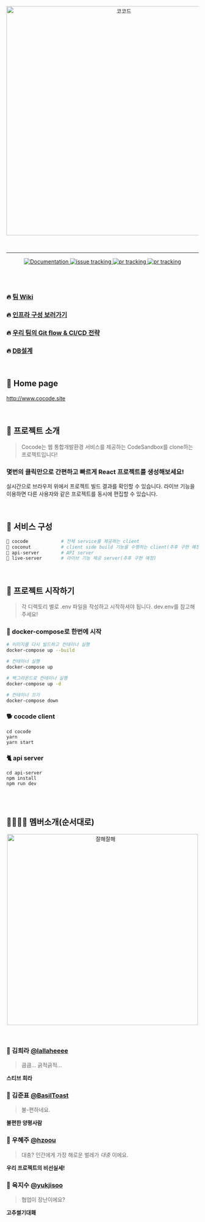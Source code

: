 <p align="middle">
    <img width="600" alt="코코드" src="https://i.imgur.com/VemoevT.png">
</p>

<br>

---

<p align="middle">
<!-- doc -->
  <a href="https://github.com/connect-foundation/2019-04/wiki" target="_blank">
    <img alt="Documentation" src="https://img.shields.io/badge/documentation-yes-brightgreen.svg" />
  </a>
<!-- issue -->
  <a href="https://github.com/connect-foundation/2019-02/issues">
    <img alt="issue tracking" src="https://img.shields.io/github/issues/connect-foundation/2019-04"/>
  </a>
<!-- pr -->
  <a href="https://github.com/connect-foundation/2019-02/pulls">
    <img alt="pr tracking" src="https://img.shields.io/github/issues-pr/connect-foundation/2019-04"/>
  </a>
<!-- travis build status -->
  <a href="https://travis-ci.org/connect-foundation/2019-04">
    <img alt="pr tracking" src="https://travis-ci.org/connect-foundation/2019-04.svg?branch=master"/>
  </a>
</p>
<br>
<br>

### 🔥 [팀 Wiki](https://github.com/connect-foundation/2019-04/wiki)
### 🔥 [인프라 구성 보러가기](https://github.com/connect-foundation/2019-04/wiki/인프라-구성도)
### 🔥 [우리 팀의 Git flow & CI/CD 전략](https://github.com/connect-foundation/2019-04/wiki/Git-flow-&-CI-CD)
### 🔥 [DB설계](https://github.com/connect-foundation/2019-04/wiki/DB-modeling)

<br>

## :house_with_garden: Home page
http://www.cocode.site

<br>

## 📌 프로젝트 소개

> Cocode는 웹 통합개발환경 서비스를 제공하는 CodeSandbox를 clone하는 프로젝트입니다!

### 몇번의 클릭만으로 간편하고 빠르게 React 프로젝트를 생성해보세요!
실시간으로 브라우저 위에서 프로젝트 빌드 결과를 확인할 수 있습니다.
라이브 기능을 이용하면 다른 사용자와 같은 프로젝트를 동시에 편집할 수 있습니다.

<br>

## 📌 서비스 구성
```bash
🥥 cocode            # 전체 service를 제공하는 client
🥥 coconut           # client side build 기능을 수행하는 client(추후 구현 예정)
🥥 api-server        # API server
🥥 live-server       # 라이브 기능 제공 server(추후 구현 예정)
```
<br>

## 📌 프로젝트 시작하기
> 각 디렉토리 별로 .env 파일을 작성하고 시작하셔야 됩니다.
> dev.env를 참고해주세요!

### 🐳 docker-compose로 한번에 시작
```bash
# 이미지를 다시 빌드하고 컨테이너 실행
docker-compose up --build

# 컨테이너 실행
docker-compose up

# 백그라운드로 컨테이너 실행
docker-compose up -d

# 컨테이너 끄기
docker-compose down
```

### 🐕 cocode client
```
cd cocode
yarn
yarn start
```

### 🐈 api server
```
cd api-server
npm install
npm run dev
```

<br>
<br>

## 👨‍👩‍👧‍👦 멤버소개(순서대로) 
<p align="middle">
    <img width="500" alt="잘해잘해" src="https://i.imgur.com/1ZzsB4N.png">
</p>

<br>

### 👩‍ 김희라 [@lallaheeee](https://github.com/lallaheeee)
> 큼큼... 긁적긁적...

**스티브 희라**

### 👨‍ 김준표 [@BasilToast](https://github.com/BasilToast)
> 불-편하네요.

**불편한 양평사람**

### 👧‍ 우혜주 [@hzoou](https://github.com/hzoou)
> 대충? 인간에게 가장 해로운 벌레가 *대충* 이에요.

**우리 프로젝트의 비선실세!**

### 👦 육지수 [@yukjisoo](https://github.com/yukjisoo)
> 협업이 장난이에요?

**고추썰기대홰**
